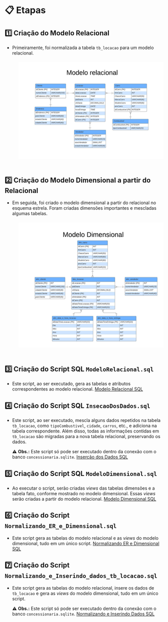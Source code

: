 # 📋 Etapas

## 1️⃣ Criação do Modelo Relacional
- Primeiramente, foi normalizada a tabela `tb_locacao` para um modelo relacional.
  <div style="text-align: center; padding: 10px;">
    <img src="ETAPA-I/modeloRelacional.jpeg" alt="Modelo Relacional" width="500" style="padding: 10px;">
  </div>

## 2️⃣ Criação do Modelo Dimensional a partir do Relacional
- Em seguida, foi criado o modelo dimensional a partir do relacional no esquema estrela. Foram criadas dimensões importantes e mescladas algumas tabelas.
  <div style="text-align: center; padding: 10px;">
    <img src="ETAPA-I/modeloDimensional.jpeg" alt="Modelo Dimensional" width="500" style="padding: 10px;">
  </div>
  
## 3️⃣ Criação do Script SQL `ModeloRelacional.sql`
- Este script, ao ser executado, gera as tabelas e atributos correspondentes ao modelo relacional.
  [Modelo Relacional SQL](ETAPA-II/ModeloRelacional.sql)

## 4️⃣ Criação do Script SQL `InsecaoDosDados.sql`
- Este script, ao ser executado, mescla alguns dados repetidos na tabela `tb_locacao`, como `tipoCombustivel`, `cidade`, `carros`, etc., e adiciona na tabela correspondente. Além disso, todas as informações contidas em `tb_locacao` são migradas para a nova tabela relacional, preservando os dados.
  
  ⚠️ **Obs.:** Este script só pode ser executado dentro da conexão com o banco `concessionaria.sqlite`.
  [Inserção dos Dados SQL](ETAPA-II/InsecaoDosDados.sql)

## 5️⃣ Criação do Script SQL `ModeloDimensional.sql`
- Ao executar o script, serão criadas *views* das tabelas dimensões e a tabela fato, conforme mostrado no modelo dimensional. Essas *views* serão criadas a partir do modelo relacional.
  [Modelo Dimensional SQL](ETAPA-III/ModeloDimensional.sql)

## 6️⃣ Criação do Script `Normalizando_ER_e_Dimensional.sql`
- Este script gera as tabelas do modelo relacional e as *views* do modelo dimensional, tudo em um único script.
  [Normalizando ER e Dimensional SQL](ETAPA-III/Normalizando_ER_e_Dimencional.sql)

## 7️⃣ Criação do Script `Normalizando_e_Inserindo_dados_tb_locacao.sql`
- Este script gera as tabelas do modelo relacional, insere os dados de `tb_locacao` e gera as *views* do modelo dimensional, tudo em um único script.
  
  ⚠️ **Obs.:** Este script só pode ser executado dentro da conexão com o banco `concessionaria.sqlite`.
  [Normalizando e Inserindo Dados SQL](ETAPA-III/Normalizando_e_Inserindo_dados_tb_locacao.sql)
